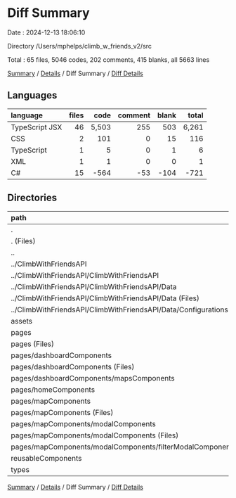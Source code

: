 # Diff Summary

Date : 2024-12-13 18:06:10

Directory /Users/mphelps/climb_w_friends_v2/src

Total : 65 files,  5046 codes, 202 comments, 415 blanks, all 5663 lines

[Summary](results.md) / [Details](details.md) / Diff Summary / [Diff Details](diff-details.md)

## Languages
| language | files | code | comment | blank | total |
| :--- | ---: | ---: | ---: | ---: | ---: |
| TypeScript JSX | 46 | 5,503 | 255 | 503 | 6,261 |
| CSS | 2 | 101 | 0 | 15 | 116 |
| TypeScript | 1 | 5 | 0 | 1 | 6 |
| XML | 1 | 1 | 0 | 0 | 1 |
| C# | 15 | -564 | -53 | -104 | -721 |

## Directories
| path | files | code | comment | blank | total |
| :--- | ---: | ---: | ---: | ---: | ---: |
| . | 65 | 5,046 | 202 | 415 | 5,663 |
| . (Files) | 5 | 186 | 35 | 33 | 254 |
| .. | 15 | -564 | -53 | -104 | -721 |
| ../ClimbWithFriendsAPI | 15 | -564 | -53 | -104 | -721 |
| ../ClimbWithFriendsAPI/ClimbWithFriendsAPI | 15 | -564 | -53 | -104 | -721 |
| ../ClimbWithFriendsAPI/ClimbWithFriendsAPI/Data | 15 | -564 | -53 | -104 | -721 |
| ../ClimbWithFriendsAPI/ClimbWithFriendsAPI/Data (Files) | 8 | -216 | -13 | -51 | -280 |
| ../ClimbWithFriendsAPI/ClimbWithFriendsAPI/Data/Configurations | 7 | -348 | -40 | -53 | -441 |
| assets | 1 | 1 | 0 | 0 | 1 |
| pages | 28 | 4,114 | 210 | 362 | 4,686 |
| pages (Files) | 4 | 396 | 44 | 58 | 498 |
| pages/dashboardComponents | 6 | 1,230 | 28 | 86 | 1,344 |
| pages/dashboardComponents (Files) | 4 | 831 | 27 | 56 | 914 |
| pages/dashboardComponents/mapsComponents | 2 | 399 | 1 | 30 | 430 |
| pages/homeComponents | 1 | 40 | 0 | 4 | 44 |
| pages/mapComponents | 17 | 2,448 | 138 | 214 | 2,800 |
| pages/mapComponents (Files) | 9 | 1,283 | 125 | 90 | 1,498 |
| pages/mapComponents/modalComponents | 8 | 1,165 | 13 | 124 | 1,302 |
| pages/mapComponents/modalComponents (Files) | 7 | 1,095 | 13 | 118 | 1,226 |
| pages/mapComponents/modalComponents/filterModalComponents.tsx | 1 | 70 | 0 | 6 | 76 |
| reusableComponents | 14 | 1,225 | 10 | 108 | 1,343 |
| types | 2 | 84 | 0 | 16 | 100 |

[Summary](results.md) / [Details](details.md) / Diff Summary / [Diff Details](diff-details.md)